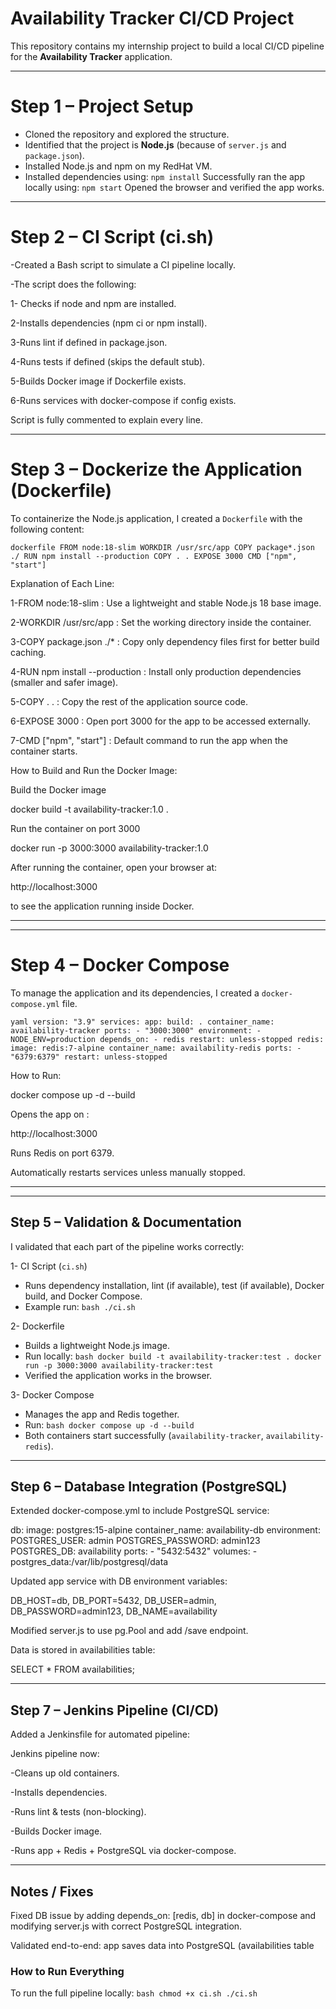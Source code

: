 # Availability Tracker CI/CD Project

This repository contains my internship project to build a local CI/CD pipeline for the **Availability Tracker** application.

---

# Step 1 – Project Setup
- Cloned the repository and explored the structure.
- Identified that the project is **Node.js** (because of `server.js` and `package.json`).
- Installed Node.js and npm on my RedHat VM.
- Installed dependencies using:
  `npm install`
Successfully ran the app locally using:
  `npm start`
Opened the browser and verified the app works.

---

# Step 2 – CI Script (ci.sh)
-Created a Bash script to simulate a CI pipeline locally.

-The script does the following:

1- Checks if node and npm are installed.

2-Installs dependencies (npm ci or npm install).

3-Runs lint if defined in package.json.

4-Runs tests if defined (skips the default stub).

5-Builds Docker image if Dockerfile exists.

6-Runs services with docker-compose if config exists.

Script is fully commented to explain every line.

---

# Step 3 – Dockerize the Application (Dockerfile)

To containerize the Node.js application, I created a `Dockerfile` with the following content:

`dockerfile
FROM node:18-slim
WORKDIR /usr/src/app
COPY package*.json ./
RUN npm install --production
COPY . .
EXPOSE 3000
CMD ["npm", "start"]`

 Explanation of Each Line:
 
1-FROM node:18-slim : Use a lightweight and stable Node.js 18 base image.

2-WORKDIR /usr/src/app : Set the working directory inside the container.

3-COPY package.json ./* : Copy only dependency files first for better build caching.

4-RUN npm install --production : Install only production dependencies (smaller and safer image).

5-COPY . . : Copy the rest of the application source code.

6-EXPOSE 3000 : Open port 3000 for the app to be accessed externally.

7-CMD ["npm", "start"] : Default command to run the app when the container starts.

How to Build and Run the Docker Image:

 Build the Docker image

docker build -t availability-tracker:1.0 .

 Run the container on port 3000

docker run -p 3000:3000 availability-tracker:1.0

After running the container, open your browser at:

http://localhost:3000

to see the application running inside Docker.

---

---

# Step 4 – Docker Compose

To manage the application and its dependencies, I created a `docker-compose.yml` file.

`yaml
version: "3.9"
services:
  app:
    build: .
    container_name: availability-tracker
    ports:
      - "3000:3000"
    environment:
      - NODE_ENV=production
    depends_on:
      - redis
    restart: unless-stopped
  redis:
    image: redis:7-alpine
    container_name: availability-redis
    ports:
      - "6379:6379"
    restart: unless-stopped `

How to Run:

docker compose up -d --build

Opens the app on : 

http://localhost:3000

Runs Redis on port 6379.

Automatically restarts services unless manually stopped.

--------------------------------------------------------
---

## Step 5 – Validation & Documentation

I validated that each part of the pipeline works correctly:

1- CI Script (`ci.sh`)
   - Runs dependency installation, lint (if available), test (if available), Docker build, and Docker Compose.
   - Example run:
     `bash
     ./ci.sh
     `

2- Dockerfile
   - Builds a lightweight Node.js image.
   - Run locally:
     `bash
     docker build -t availability-tracker:test .
     docker run -p 3000:3000 availability-tracker:test
     `
   - Verified the application works in the browser.

3- Docker Compose
   - Manages the app and Redis together.
   - Run:
     `bash
     docker compose up -d --build
     `
   - Both containers start successfully (`availability-tracker`, `availability-redis`).

---

## Step 6 – Database Integration (PostgreSQL)

Extended docker-compose.yml to include PostgreSQL service:

db:
  image: postgres:15-alpine
  container_name: availability-db
  environment:
    POSTGRES_USER: admin
    POSTGRES_PASSWORD: admin123
    POSTGRES_DB: availability
  ports:
    - "5432:5432"
  volumes:
    - postgres_data:/var/lib/postgresql/data


Updated app service with DB environment variables:

DB_HOST=db, DB_PORT=5432, DB_USER=admin, DB_PASSWORD=admin123, DB_NAME=availability


Modified server.js to use pg.Pool and add /save endpoint.

Data is stored in availabilities table:

SELECT * FROM availabilities;

-----

## Step 7 – Jenkins Pipeline (CI/CD)

Added a Jenkinsfile for automated pipeline:

Jenkins pipeline now:

-Cleans up old containers.

-Installs dependencies.

-Runs lint & tests (non-blocking).

-Builds Docker image.

-Runs app + Redis + PostgreSQL via docker-compose.

-----

## Notes / Fixes

Fixed DB issue by adding depends_on: [redis, db] in docker-compose and modifying server.js with correct PostgreSQL integration.

Validated end-to-end: app saves data into PostgreSQL (availabilities table

### How to Run Everything
To run the full pipeline locally:
`bash
chmod +x ci.sh
./ci.sh
`


